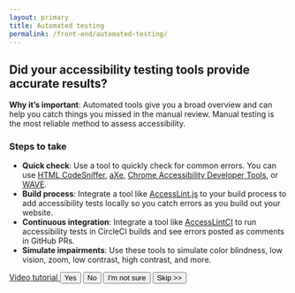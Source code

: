 ```yaml
---
layout: primary
title: Automated testing
permalink: /front-end/automated-testing/
---
```


## Did your accessibility testing tools provide accurate results?

**Why it’s important**: Automated tools give you a broad overview and can help you catch things you missed in the manual review. Manual testing is the most reliable method to assess accessibility.

### Steps to take
- **Quick check**: Use a tool to quickly check for common errors. You can use [HTML CodeSniffer](http://squizlabs.github.io/HTML_CodeSniffer/), [aXe](https://chrome.google.com/webstore/detail/axe/lhdoppojpmngadmnindnejefpokejbdd?hl=en-US), [Chrome Accessibility Developer Tools](https://chrome.google.com/webstore/detail/accessibility-developer-t/fpkknkljclfencbdbgkenhalefipecmb?hl=en), or [WAVE](http://wave.webaim.org/extension/).
- **Build process**: Integrate a tool like [AccessLint.js](https://github.com/accesslint/accesslint.js/tree/master) to your build process to add accessibility tests locally so you catch errors as you build out your website.
- **Continuous integration**: Integrate a tool like [AccessLintCI](https://github.com/accesslint/accesslint-ci) to run accessibility tests in CircleCI builds and see errors posted as comments in GitHub PRs.
- **Simulate impairments**: Use these tools to simulate color blindness, low vision, zoom, low contrast, high contrast, and more.

<a href="https://youtu.be/cOmehxAU_4s?t=8m57s">
  <i class="fa fa-youtube-play" aria-hidden="true"></i>
  Video tutorial
</a>

<button>
  <i class="fa fa-check" aria-hidden="true"></i>
  Yes
</button>
<button class="usa-button-secondary">
  <i class="fa fa-times" aria-hidden="true"></i>
  No
</button>
<button class="usa-button button-question">
  <i class="fa fa-question" aria-hidden="true"></i>
  I'm not sure
</button>
<button class="usa-button-outline button-skip" type="button">Skip >></button>
